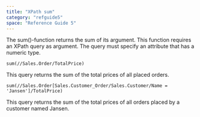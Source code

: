```yaml
---
title: "XPath sum"
category: "refguide5"
space: "Reference Guide 5"
---
```



The sum()-function returns the sum of its argument.
This function requires an XPath query as argument. The query must specify an attribute that has a numeric type.

```
sum(//Sales.Order/TotalPrice)

```

This query returns the sum of the total prices of all placed orders.

```
sum(//Sales.Order[Sales.Customer_Order/Sales.Customer/Name = 'Jansen']/TotalPrice)

```

This query returns the sum of the total prices of all orders placed by a customer named Jansen.

